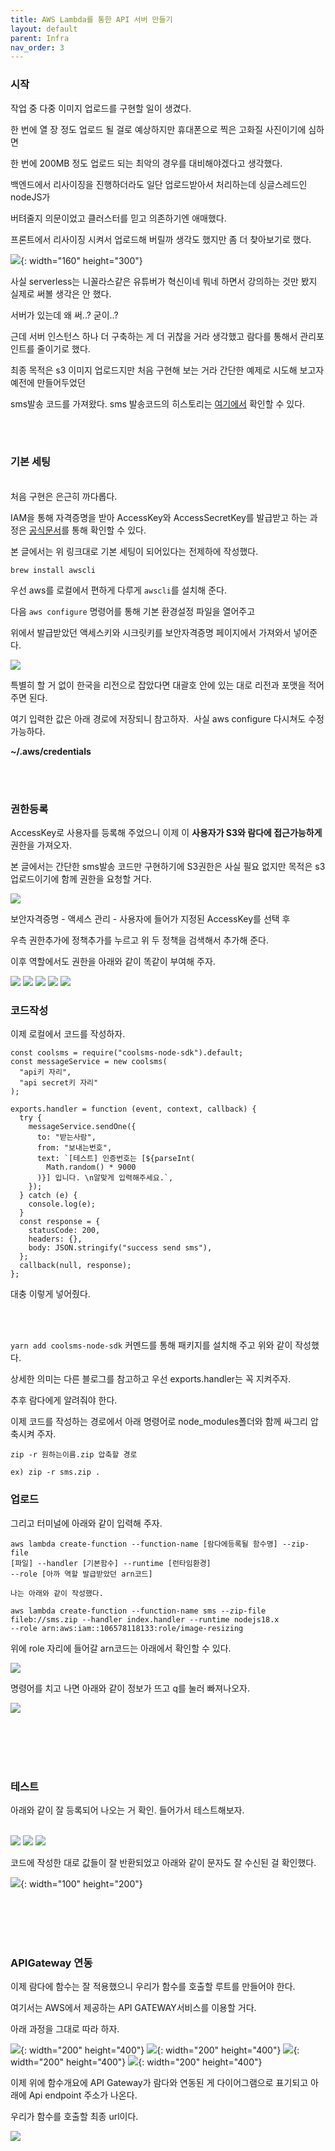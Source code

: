 ```yaml
---
title: AWS Lambda를 통한 API 서버 만들기
layout: default
parent: Infra
nav_order: 3
---
```


### 시작

작업 중 다중 이미지 업로드를 구현할 일이 생겼다.

한 번에 열 장 정도 업로드 될 걸로 예상하지만 휴대폰으로 찍은 고화질 사진이기에 심하면

한 번에 200MB 정도 업로드 되는 최악의 경우를 대비해야겠다고 생각했다.

백엔드에서 리사이징을 진행하더라도 일단 업로드받아서 처리하는데 싱글스레드인 nodeJS가

버텨줄지 의문이었고 클러스터를 믿고 의존하기엔 애매했다.

프론트에서 리사이징 시켜서 업로드해 버릴까 생각도 했지만 좀 더 찾아보기로 했다.

![](https://img1.daumcdn.net/thumb/R1280x0/?scode=mtistory2&fname=https%3A%2F%2Fblog.kakaocdn.net%2Fdn%2FbrRk0W%2FbtrXCI8Vsi3%2FXF2tFQyRmudRpkkhngTac1%2Fimg.png){: width="160" height="300"}

사실 serverless는 니꼴라스같은 유튜버가 혁신이네 뭐네 하면서 강의하는 것만 봤지 실제로 써볼 생각은 안 했다.

서버가 있는데 왜 써..? 굳이..?

근데 서버 인스턴스 하나 더 구축하는 게 더 귀찮을 거라 생각했고 람다를 통해서 관리포인트를 줄이기로 했다.

최종 목적은 s3 이미지 업로드지만 처음 구현해 보는 거라 간단한 예제로 시도해 보고자 예전에 만들어두었던

sms발송 코드를 가져왔다. sms 발송코드의 히스토리는 [여기에서](https://bdev.tistory.com/13) 확인할 수 있다.

<br/><br/>

### 기본 세팅

<br/>
처음 구현은 은근히 까다롭다.

IAM을 통해 자격증명을 받아 AccessKey와 AccessSecretKey를 발급받고 하는 과정은 [공식문서](https://docs.aws.amazon.com/ko_kr/cli/latest/userguide/cli-configure-quickstart.html)를 통해 확인할 수 있다.

본 글에서는 위 링크대로 기본 세팅이 되어있다는 전제하에 작성했다.

```
brew install awscli
```

우선 aws를 로컬에서 편하게 다루게 <code>awscli</code>를 설치해 준다.

다음 <code>aws configure</code> 명령어를 통해 기본 환경설정 파일을 열어주고

위에서 발급받았던 액세스키와 시크릿키를 보안자격증명 페이지에서 가져와서 넣어준다.

![](https://img1.daumcdn.net/thumb/R1280x0/?scode=mtistory2&fname=https%3A%2F%2Fblog.kakaocdn.net%2Fdn%2FcRlDQD%2FbtrXzZD7tR3%2Fm4qp2HOJ022L8sUOhjoTF1%2Fimg.png)

특별히 할 거 없이 한국을 리전으로 잡았다면 대괄호 안에 있는 대로 리전과 포맷을 적어주면 된다.

여기 입력한 값은 아래 경로에 저장되니 참고하자.  사실 aws configure 다시쳐도 수정가능하다.

**~/.aws/credentials**

<br/><br/>

### 권한등록

AccessKey로 사용자를 등록해 주었으니 이제 이 **사용자가 S3와 람다에 접근가능하게** 권한을 가져오자.

본 글에서는 간단한 sms발송 코드만 구현하기에 S3권한은 사실 필요 없지만 목적은 s3업로드이기에 함께 권한을 요청할 거다.

![](https://img1.daumcdn.net/thumb/R1280x0/?scode=mtistory2&fname=https%3A%2F%2Fblog.kakaocdn.net%2Fdn%2FcS6o5h%2FbtrXChRg2oL%2FICCDbKWofIiwz3YOkbs6L1%2Fimg.png)

보안자격증명 - 액세스 관리 - 사용자에 들어가 지정된 AccessKey를 선택 후

우측 권한추가에 정책추가를 누르고 위 두 정책을 검색해서 추가해 준다.

이후 역할에서도 권한을 아래와 같이 똑같이 부여해 주자.

![](https://img1.daumcdn.net/thumb/R1280x0/?scode=mtistory2&fname=https%3A%2F%2Fblog.kakaocdn.net%2Fdn%2FR2CL9%2FbtrXDAimGy3%2FM6pB7IleqvvBaKxE47RAA1%2Fimg.png)
![](https://img1.daumcdn.net/thumb/R1280x0/?scode=mtistory2&fname=https%3A%2F%2Fblog.kakaocdn.net%2Fdn%2FSxiGt%2FbtrXBlNxUNf%2F0MylTko62jeT8zYzHCpXT0%2Fimg.png)
![](https://img1.daumcdn.net/thumb/R1280x0/?scode=mtistory2&fname=https%3A%2F%2Fblog.kakaocdn.net%2Fdn%2Fm3suH%2FbtrXBNv7PG5%2FYgsfDW6fkSUCWCQPi7Nk4k%2Fimg.png)
![](https://img1.daumcdn.net/thumb/R1280x0/?scode=mtistory2&fname=https%3A%2F%2Fblog.kakaocdn.net%2Fdn%2FbM6zuT%2FbtrXBYYAmx3%2FP64Zcz8zHHfybgxjMH9MS0%2Fimg.png)
![](https://img1.daumcdn.net/thumb/R1280x0/?scode=mtistory2&fname=https%3A%2F%2Fblog.kakaocdn.net%2Fdn%2FthqSA%2FbtrXyj3Tfiw%2FTY9GzYYjWvrxoxMHXCpJuK%2Fimg.png)

### 코드작성

이제 로컬에서 코드를 작성하자.

```
const coolsms = require("coolsms-node-sdk").default;
const messageService = new coolsms(
  "api키 자리",
  "api secret키 자리"
);

exports.handler = function (event, context, callback) {
  try {
    messageService.sendOne({
      to: "받는사람",
      from: "보내는번호",
      text: `[테스트] 인증번호는 [${parseInt(
        Math.random() * 9000
      )}] 입니다. \n알맞게 입력해주세요.`,
    });
  } catch (e) {
    console.log(e);
  }
  const response = {
    statusCode: 200,
    headers: {},
    body: JSON.stringify("success send sms"),
  };
  callback(null, response);
};
```

대충 이렇게 넣어줬다.

<br/><br/>

<code>yarn add coolsms-node-sdk</code> 커멘드를 통해 패키지를 설치해 주고 위와 같이 작성했다.

상세한 의미는 다른 블로그를 참고하고 우선 exports.handler는 꼭 지켜주자.

추후 람다에게 알려줘야 한다.

이제 코드를 작성하는 경로에서 아래 명령어로 node_modules폴더와 함께 싸그리 압축시켜 주자.

```
zip -r 원하는이름.zip 압축할 경로

ex) zip -r sms.zip .
```

### 업로드

그리고 터미널에 아래와 같이 입력해 주자.

```
aws lambda create-function --function-name [람다에등록될 함수명] --zip-file
[파일] --handler [기본함수] --runtime [런타임환경]
--role [아까 역할 발급받았던 arn코드]

나는 아래와 같이 작성했다.

aws lambda create-function --function-name sms --zip-file
fileb://sms.zip --handler index.handler --runtime nodejs18.x
--role arn:aws:iam::106578118133:role/image-resizing
```

위에 role 자리에 들어갈 arn코드는 아래에서 확인할 수 있다.

![](https://img1.daumcdn.net/thumb/R1280x0/?scode=mtistory2&fname=https%3A%2F%2Fblog.kakaocdn.net%2Fdn%2FbrLeLX%2FbtrXBxG44vt%2FZ5s8U3E03SeFj6n80e7rG0%2Fimg.png)

명령어를 치고 나면 아래와 같이 정보가 뜨고 q를 눌러 빠져나오자.

![](https://img1.daumcdn.net/thumb/R1280x0/?scode=mtistory2&fname=https%3A%2F%2Fblog.kakaocdn.net%2Fdn%2Fb48473%2FbtrXBAjnhqj%2FXKsW67QTAwKZbnZCbDpl9K%2Fimg.png)

<br/><br/><br/><br/>

### 테스트

아래와 같이 잘 등록되어 나오는 거 확인. 들어가서 테스트해보자.
<br/><br/>

![](https://img1.daumcdn.net/thumb/R1280x0/?scode=mtistory2&fname=https%3A%2F%2Fblog.kakaocdn.net%2Fdn%2FbFjRMF%2FbtrXBYEiU6O%2FXFnz8ac1xFxYJYchaI16M1%2Fimg.png)
![](https://img1.daumcdn.net/thumb/R1280x0/?scode=mtistory2&fname=https%3A%2F%2Fblog.kakaocdn.net%2Fdn%2FK2maP%2FbtrXC0hl4dl%2FAKz4QyEg2AcneK56utlwQK%2Fimg.png)
![](https://img1.daumcdn.net/thumb/R1280x0/?scode=mtistory2&fname=https%3A%2F%2Fblog.kakaocdn.net%2Fdn%2FunxHh%2FbtrXz0weEhQ%2F6AP9DNJpZRDk2B81PlHNA1%2Fimg.png)

코드에 작성한 대로 값들이 잘 반환되었고 아래와 같이 문자도 잘 수신된 걸 확인했다.

![](https://img1.daumcdn.net/thumb/R1280x0/?scode=mtistory2&fname=https%3A%2F%2Fblog.kakaocdn.net%2Fdn%2FTMR8U%2FbtrXzZjQxz3%2FZVKZgBPmf9o9K6dKUarQO1%2Fimg.png){: width="100" height="200"}

<br/><br/><br/><br/>

### APIGateway 연동

이제 람다에 함수는 잘 적용했으니 우리가 함수를 호출할 루트를 만들어야 한다.

여기서는 AWS에서 제공하는 API GATEWAY서비스를 이용할 거다.

아래 과정을 그대로 따라 하자.

![](https://img1.daumcdn.net/thumb/R1280x0/?scode=mtistory2&fname=https%3A%2F%2Fblog.kakaocdn.net%2Fdn%2FcxqSWb%2FbtrXCh4NLLp%2F3Ba9rljPXmKkoggjMJv3r0%2Fimg.png){: width="200" height="400"}
![](https://img1.daumcdn.net/thumb/R1280x0/?scode=mtistory2&fname=https%3A%2F%2Fblog.kakaocdn.net%2Fdn%2FcO6kk0%2FbtrXD7mQD3M%2FvqXSDFl89quNA8lprGalz0%2Fimg.png){: width="200" height="400"}
![](https://img1.daumcdn.net/thumb/R1280x0/?scode=mtistory2&fname=https%3A%2F%2Fblog.kakaocdn.net%2Fdn%2F2NB4R%2FbtrXCjauWQ2%2FYmGpgaoy1LBjNLZt8pAFuk%2Fimg.png){: width="200" height="400"}
![](https://img1.daumcdn.net/thumb/R1280x0/?scode=mtistory2&fname=https%3A%2F%2Fblog.kakaocdn.net%2Fdn%2FbQ6Ju4%2FbtrXBxG5eBr%2FK2N0kC48a5EhwC8vFYFLL1%2Fimg.png){: width="200" height="400"}

이제 위에 함수개요에 API Gateway가 람다와 연동된 게 다이어그램으로 표기되고 아래에 Api endpoint 주소가 나온다.

우리가 함수를 호출할 최종 url이다.

![](https://img1.daumcdn.net/thumb/R1280x0/?scode=mtistory2&fname=https%3A%2F%2Fblog.kakaocdn.net%2Fdn%2FbjMCZz%2FbtrXFu9Ws1b%2FicPCKI2EFK8PobHNpDewCK%2Fimg.png)
